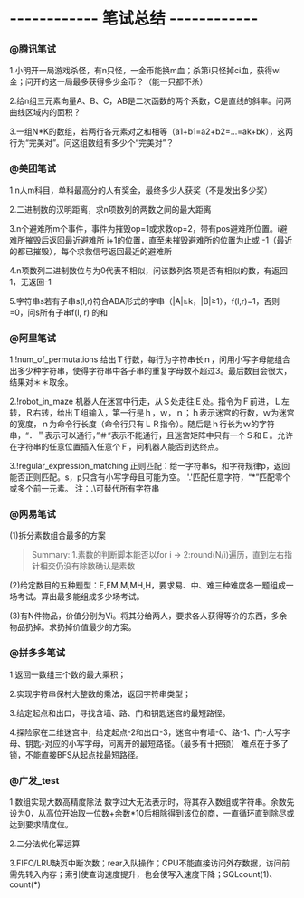 # ------------ 笔试总结 ------------ #


### @腾讯笔试
1.小明开一局游戏杀怪，有n只怪，一金币能换m血；杀第i只怪掉ci血，获得wi金；问开的这一局最多获得多少金币？（能一只都不杀）

2.给n组三元素向量A、B、C，AB是二次函数的两个系数，C是直线的斜率。问两曲线区域内的面积？

3.一组N*K的数组，若两行各元素对之和相等（a1+b1=a2+b2=...=ak+bk），这两行为“完美对”。问这组数组有多少个“完美对”？




### @美团笔试
1.n人m科目，单科最高分的人有奖金，最终多少人获奖（不是发出多少奖）

2.二进制数的汉明距离，求n项数列的两数之间的最大距离

3.n个避难所m个事件，事件为摧毁op=1或求救op=2，带有pos避难所位置。i避难所摧毁后返回最近避难所 i+1的位置，直至未摧毁避难所的位置为止或 -1（最近的都已摧毁），每个求救信号返回最近的避难所

4.n项数列二进制数位与为0代表不相似，问该数列各项是否有相似的数，有返回1，无返回-1

5.字符串s若有子串s(l,r)符合ABA形式的字串（|A|≥k，|B|≥1），f(l,r)=1，否则=0，问s所有子串f(l, r) 的和




### @阿里笔试
1.!num_of_permutations
给出Ｔ行数，每行为字符串长ｎ，问用小写字母能组合出多少种字符串，使得字符串中各子串的重复字母数不超过3。最后数目会很大，结果对＊＊取余。


2.!robot_in_maze
机器人在迷宫中行走，从Ｓ处走往Ｅ处。指令为Ｆ前进，Ｌ左转，Ｒ右转，给出Ｔ组输入，第一行是ｈ，ｗ，ｎ；ｈ表示迷宫的行数，ｗ为迷宫的宽度，ｎ为命令行长度（命令行只有ＬＲ指令）。随后是ｈ行长为ｗ的字符串，“．＂表示可以通行，”＃“表示不能通行，且迷宫矩阵中只有一个Ｓ和Ｅ。允许在字符串的任意位置插入任意个Ｆ，问机器人能否到达终点。


3.!regular_expression_matching
正则匹配：给一字符串s，和字符规律p，返回能否正则匹配。s，p只含有小写字母且可能为空。
'.'匹配任意字符，“\*”匹配零个或多个前一元素。
注：.\可替代所有字符串





### @网易笔试
(1)拆分素数组合最多的方案
>Summary:
1.素数的判断脚本能否以for i -> 2:round(N/i)遍历，直到左右指针相交仍没有除数确认是素数

(2)给定数目的五种题型：E,EM,M,MH,H，要求易、中、难三种难度各一题组成一场考试。算出最多能组成多少场考试。

(3)有N件物品，价值分别为Vi。将其分给两人，要求各人获得等价的东西，多余物品扔掉。求扔掉价值最少的方案。




### @拼多多笔试
1.返回一数组三个数的最大乘积；

2.实现字符串保村大整数的乘法，返回字符串类型；

3.给定起点和出口，寻找含墙、路、门和钥匙迷宫的最短路径。

4.探险家在二维迷宫中，给定起点-2和出口-3，迷宫中有墙-0、路-1、门-大写字母、钥匙-对应的小写字母，问离开的最短路径。（最多有十把锁）
难点在于多了锁，不能直接BFS从起点找最短路径。



### @广发_test
1.数组实现大数高精度除法
数字过大无法表示时，将其存入数组或字符串。余数先设为0，从高位开始取一位数+余数*10后相除得到该位的商，一直循环直到除尽或达到要求精度位。

2.二分法优化幂运算

3.FIFO/LRU缺页中断次数；rear入队操作；CPU不能直接访问外存数据，访问前需先转入内存；索引使查询速度提升，也会使写入速度下降；SQLcount(1)、count(*)



